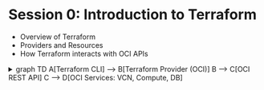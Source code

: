 # Session 0: Introduction to Terraform

- Overview of Terraform
- Providers and Resources
- How Terraform interacts with OCI APIs

<details> <summary>
graph TD
    A[Terraform CLI] --> B[Terraform Provider (OCI)]
    B --> C[OCI REST API]
    C --> D[OCI Services: VCN, Compute, DB]
</summary>

![Terraform Provider: Flow](images/tfprovider_flow.png)
